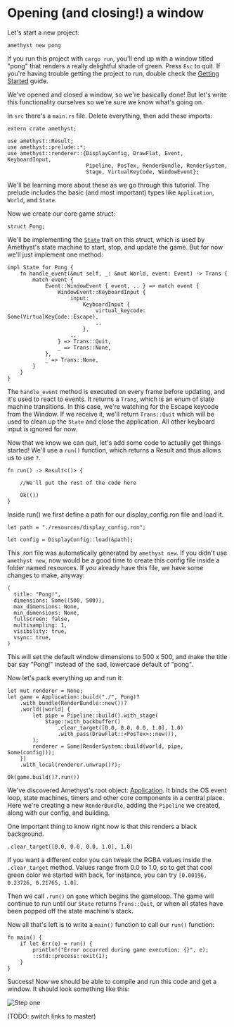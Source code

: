 # Opening (and closing!) a window

Let's start a new project:

`amethyst new pong`

If you run this project with `cargo run`, you'll end up with a window titled
"pong" that renders a really delightful shade of green. Press `Esc` to quit. If
you're having trouble getting the project to run, double check the
[Getting Started][gs] guide.

We've opened and closed a window, so we're basically done! But let's write this
functionality ourselves so we're sure we know what's going on.

In `src` there's a `main.rs` file. Delete everything, then add these imports:

```rust,ignore
extern crate amethyst;

use amethyst::Result;
use amethyst::prelude::*;
use amethyst::renderer::{DisplayConfig, DrawFlat, Event, KeyboardInput,
                         Pipeline, PosTex, RenderBundle, RenderSystem,
                         Stage, VirtualKeyCode, WindowEvent};
```

We'll be learning more about these as we go through this tutorial. The prelude
includes the basic (and most important) types like `Application`, `World`, and
`State`.

Now we create our core game struct:

```rust,ignore
struct Pong;
```

We'll be implementing the [`State`][st] trait on this struct, which is used by
Amethyst's state machine to start, stop, and update the game. But for now we'll
just implement one method:

```rust,ignore
impl State for Pong {
    fn handle_event(&mut self, _: &mut World, event: Event) -> Trans {
        match event {
            Event::WindowEvent { event, .. } => match event {
                WindowEvent::KeyboardInput {
                    input:
                        KeyboardInput {
                            virtual_keycode: Some(VirtualKeyCode::Escape),
                            ..
                        },
                    ..
                } => Trans::Quit,
                _ => Trans::None,
            },
            _ => Trans::None,
        }
    }
}
```

The `handle_event` method is executed on every frame before updating, and it's
used to react to events. It returns a `Trans`, which is an enum of state machine
transitions. In this case, we're watching for the Escape keycode from the
Window. If we receive it, we'll return `Trans::Quit` which will be used to clean
up the `State` and close the application. All other keyboard input is ignored
for now.

Now that we know we can quit, let's add some code to actually get things
started! We'll use a `run()` function, which returns a Result and thus
allows us to use `?`.

```rust,ignore
fn run() -> Result<()> {

    //We'll put the rest of the code here

    Ok(())
}
```

Inside run() we first define a path for our display_config.ron file and load it.

```rust,ignore
let path = "./resources/display_config.ron";

let config = DisplayConfig::load(&path);
```

This .ron file was automatically generated by `amethyst new`. If you didn't use
`amethyst new`, now would be a good time to create this config file inside a
folder named resources. If you already have this file, we have some changes to
make, anyway:

```rust,ignore
(
  title: "Pong!",
  dimensions: Some((500, 500)),
  max_dimensions: None,
  min_dimensions: None,
  fullscreen: false,
  multisampling: 1,
  visibility: true,
  vsync: true,
)
```

This will set the default window dimensions to 500 x 500, and make the title bar
say "Pong!" instead of the sad, lowercase default of "pong".

Now let's pack everything up and run it:

```rust,ignore
let mut renderer = None;
let game = Application::build("./", Pong)?
    .with_bundle(RenderBundle::new())?
    .world(|world| {
        let pipe = Pipeline::build().with_stage(
            Stage::with_backbuffer()
                .clear_target([0.0, 0.0, 0.0, 1.0], 1.0)
                .with_pass(DrawFlat::<PosTex>::new()),
        );
        renderer = Some(RenderSystem::build(world, pipe, Some(config)));
    })
    .with_local(renderer.unwrap()?);

Ok(game.build()?.run())
```

We've discovered Amethyst's root object: [Application][ap]. It binds the OS
event loop, state machines, timers and other core components in a central place.
Here we're creating a new `RenderBundle`, adding the `Pipeline` we created,
along with our config, and building.

One important thing to know right now is that this renders a black background.

```rust,ignore
.clear_target([0.0, 0.0, 0.0, 1.0], 1.0)
```

If you want a different color you can tweak the RGBA values inside the
`.clear_target` method. Values range from 0.0 to 1.0, so to get that cool green
color we started with back, for instance, you can try
`[0.00196, 0.23726, 0.21765, 1.0]`.

Then we call `.run()` on `game` which begins the gameloop. The game will
continue to run until our `State` returns `Trans::Quit`, or when all states have
been popped off the state machine's stack.

Now all that's left is to write a `main()` function to call our `run()`
function:

```rust,ignore
fn main() {
    if let Err(e) = run() {
        println!("Error occurred during game execution: {}", e);
        ::std::process::exit(1);
    }
}
```

Success! Now we should be able to compile and run this code and get a window.
It should look something like this:

![Step one](./images/pong_tutorial/pong_01.png)

(TODO: switch links to master)

[st]: https://www.amethyst.rs/doc/develop/doc/amethyst/trait.State.html
[ap]: https://www.amethyst.rs/doc/develop/doc/amethyst/struct.Application.html
[gs]: ./getting_started.html
